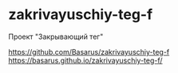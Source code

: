 # zakrivayuschiy-teg-f
Проект "Закрывающий тег"

https://github.com/Basarus/zakrivayuschiy-teg-f
https://basarus.github.io/zakrivayuschiy-teg-f/